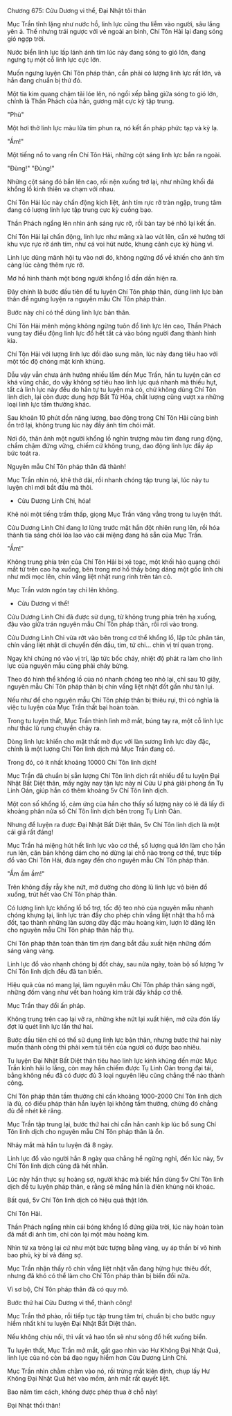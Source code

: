 




Chương 675: Cửu Dương vi thể, Đại Nhật tôi thân


Mục Trần tĩnh lặng như nước hồ, linh lực cũng thu liễm vào người, sâu lắng yên ả. Thế nhưng trái ngược với vẻ ngoài an bình, Chí Tôn Hải lại đang sóng gió ngợp trời.

Nước biển linh lực lấp lánh ánh tím lúc này đang sóng to gió lớn, đang ngưng tụ một cỗ linh lực cực lớn.

Muốn ngưng luyện Chí Tôn pháp thân, cần phải có lượng linh lực rất lớn, và hắn đang chuẩn bị thứ đó.

Một tia kim quang chậm tãi lóe lên, nó ngồi xếp bằng giữa sóng to gió lớn, chính là Thần Phách của hắn, gương mặt cực kỳ tập trung.

"Phù"

Một hơi thở linh lực màu lửa tím phun ra, nó kết ấn pháp phức tạp và kỳ lạ.

"Ầm!"

Một tiếng nổ to vang rền Chí Tôn Hải, những cột sáng linh lực bắn ra ngoài.

"Đùng!" "Đùng!"

Những cột sáng đó bắn lên cao, rồi nện xuống trở lại, như những khối đá khổng lồ kinh thiên va chạm với nhau.

Chí Tôn Hải lúc này chấn động kịch liệt, ánh tím rực rỡ tràn ngập, trung tâm đang có lượng linh lực tập trung cực kỳ cuồng bạo.

Thần Phách ngẩng lên nhìn ánh sáng rực rỡ, rồi bàn tay bé nhỏ lại kết ấn.

Chí Tôn Hải lại chấn động, linh lực như mãng xà lao vút lên, cắn xé hướng tới khu vực rực rỡ ánh tím, như cá voi hút nước, khung cảnh cực kỳ hùng vĩ.

Linh lực dũng mãnh hội tụ vào nơi đó, không ngừng đổ về khiến cho ánh tím càng lúc càng thêm rực rỡ.

Mơ hồ hình thành một bóng người khổng lồ dần dần hiện ra.

Đây chính là bước đầu tiên để tu luyện Chí Tôn pháp thân, dùng linh lực bản thân để ngưng luyện ra nguyên mẫu Chí Tôn pháp thân.

Bước này chỉ có thể dùng linh lực bản thân.

Chí Tôn Hải mênh mộng không ngừng tuôn đổ linh lực lên cao, Thần Phách vung tay điều động linh lực đổ hết tất cả vào bóng người đang thành hình kia.

Chí Tôn Hải với lượng linh lực dồi dào sung mãn, lúc này đang tiêu hao với một tốc độ chóng mặt kinh khủng.

Dẫu vậy vẫn chưa ảnh hưởng nhiều lắm đến Mục Trần, hắn tu luyện căn cơ khá vũng chắc, do vậy không sợ tiêu hao linh lực quá nhanh mà thiếu hụt, tất cả linh lực này đều do hắn tự tu luyện mà có, chứ không dùng Chí Tôn linh dịch, lại còn được dung hợp Bất Tử Hỏa, chất lượng cũng vượt xa những loại linh lực tầm thường khác.

Sau khoản 10 phút dồn năng lượng, bao động trong Chí Tôn Hải cũng bình ổn trở lại, không trung lúc này đầy ánh tím chói mắt.

Nơi đó, thân ảnh một người khổng lồ nghìn trượng màu tím đang rung động, chầm chậm đứng vững, chiếm cứ không trung, dao động linh lực đầy áp bức toát ra.

Nguyên mẫu Chí Tôn pháp thân đã thành!

Mục Trần nhìn nó, khẽ thở dài, rồi nhanh chóng tập trung lại, lúc này tu luyện chỉ mới bắt đầu mà thôi.

- Cửu Dương Linh Chi, hóa!

Khẽ nói một tiếng trầm thấp, giọng Mục Trần văng vẳng trong tu luyện thất.

Cửu Dương Linh Chi đang lơ lửng trước mặt hắn đột nhiên rung lên, rồi hóa thành tia sáng chói lóa lao vào cái miệng đang há sẵn của Mục Trần.

"Ầm!"

Không trung phía trên của Chí Tôn Hải bị xé toạc, một khối hào quang chói mắt từ trên cao hạ xuống, bên trong mơ hồ thấy bóng dáng một gốc linh chi như mới mọc lên, chín vầng liệt nhật rung rinh trên tán cỏ.

Mục Trần vươn ngón tay chỉ lên không.

- Cửu Dương vi thể!

Cửu Dương Linh Chi đã được sử dụng, từ không trung phía trên hạ xuống, đậu vào giữa trán nguyên mẫu Chí Tôn pháp thân, rồi rơi vào trong.

Cửu Dương Linh Chi vừa rớt vào bên trong cơ thể khổng lồ, lập tức phân tán, chín vầng liệt nhật di chuyển đến đầu, tim, tứ chi... chín vị trí quan trọng.

Ngay khi chúng nó vào vị trí, lập tức bốc cháy, nhiệt độ phát ra làm cho linh lực của nguyên mẫu cũng phải cháy bừng.

Theo đó hình thể khổng lồ của nó nhanh chóng teo nhỏ lại, chỉ sau 10 giây, nguyên mẫu Chí Tôn pháp thân bị chín vầng liệt nhật đốt gần như tàn lụi.

Nếu như để cho nguyên mẫu Chí Tôn pháp thân bị thiêu rụi, thì có nghĩa là việc tu luyện của Mục Trần thất bại hoàn toàn.

Trong tu luyện thất, Mục Trần thình lình mở mắt, búng tay ra, một cỗ linh lực như thác lũ rung chuyển chảy ra.

Dòng linh lực khiến cho mật thất mờ đục với làn sương linh lực dày đặc, chính là một lượng Chí Tôn linh dịch mà Mục Trần đang có.

Trong đó, có ít nhất khoảng 10000 Chí Tôn linh dịch!

Mục Trần đã chuẩn bị sẵn lượng Chí Tôn linh dịch rất nhiều để tu luyện Đại Nhật Bất Diệt thân, mấy ngày nay tận lực này nỉ Cửu U phá giải phong ấn Tụ Linh Oản, giúp hắn có thêm khoảng 5v Chí Tôn linh dịch.

Một con số khổng lồ, cảm ứng của hắn cho thấy số lượng này có lẽ đã lấy đi khoảng phân nửa số Chí Tôn linh dịch bên trong Tụ Linh Oản.

Nhưng để luyện ra được Đại Nhật Bất Diệt thân, 5v Chí Tôn linh dịch là một cái giá rất đáng!

Mục Trần há miệng hút hết linh lực vào cơ thể, số lượng quá lớn làm cho hắn run lên, căn bản không dám cho nó dừng lại chỗ nào trong cơ thể, trực tiếp đổ vào Chí Tôn Hải, đưa ngay đến cho nguyên mẫu Chí Tôn pháp thân.

"Ầm ầm ầm!"

Trên không đầy rẫy khe nứt, mở đường cho dòng lũ linh lực vô biên đổ xuống, trút hết vào Chí Tôn pháp thân.

Có lượng linh lực khổng lồ bổ trợ, tốc độ teo nhỏ của nguyên mẫu nhanh chóng khựng lại, linh lực tràn đầy cho phép chín vầng liệt nhật tha hồ mà đốt, tạo thành những làn sương dày đặc màu hoàng kim, lượn lờ dâng lên cho nguyên mẫu Chí Tôn pháp thân hấp thụ.

Chí Tôn pháp thân toàn thân tím rịm đang bắt đầu xuất hiện những đốm sáng vàng vàng.

Linh lực đổ vào nhanh chóng bị đốt cháy, sau nửa ngày, toàn bộ số lượng 1v Chí Tôn linh dịch đều đã tan biến.

Hiệu quả của nó mang lại, làm nguyên mẫu Chí Tôn pháp thân sáng ngời, những đốm vàng như vết ban hoàng kim trải đầy khắp cơ thể.

Mục Trần thay đổi ấn pháp.

Không trung trên cao lại vỡ ra, những khe nứt lại xuất hiện, mở cửa đón lấy đợt lũ quét linh lực lần thứ hai.

Bước đầu tiên chỉ có thể sử dụng linh lực bản thân, nhưng bước thứ hai này muốn thành công thì phải xem túi tiền của ngươi có được bao nhiêu.

Tu luyện Đại Nhật Bất Diệt thân tiêu hao linh lực kinh khủng đến mức Mục Trần kinh hãi lo lắng, còn may hắn chiếm được Tụ Linh Oản trong đại tái, bằng không nếu đã có được đủ 3 loại nguyên liệu cũng chẳng thể nào thành công.

Chí Tôn pháp thân tầm thường chỉ cần khoảng 1000-2000 Chí Tôn linh dịch là đủ, có điều pháp thân hắn luyện lại không tầm thường, chừng đó chẳng đủ để nhét kẽ răng.

Mục Trần tập trung lại, bước thứ hai chỉ cần hắn canh kịp lúc bổ sung Chí Tôn linh dịch cho nguyên mẫu Chí Tôn pháp thân là ổn.

Nháy mắt mà hắn tu luyện đã 8 ngày.

Linh lực đổ vào người hắn 8 ngày qua chẳng hề ngừng nghỉ, đến lúc này, 5v Chí Tôn linh dịch cũng đã hết nhẵn.

Lúc này hắn thực sự hoảng sợ, người khác mà biết hắn dùng 5v Chí Tôn linh dịch để tu luyện pháp thân, e rằng sẽ mắng hắn là điên khùng nói khoác.

Bất quá, 5v Chí Tôn linh dịch có hiệu quả thật lớn.

Chí Tôn Hải.

Thần Phách ngẩng nhìn cái bóng khổng lồ đứng giữa trời, lúc này hoàn toàn đã mất đi ánh tím, chỉ còn lại một màu hoàng kim.

Nhìn từ xa trông lại cứ như một bức tượng bằng vàng, uy áp thần bí vô hình bao phủ, kỳ bí và đáng sợ.

Mục Trần nhận thấy rõ chín vầng liệt nhật vẫn đang hừng hực thiêu đốt, nhưng đã khó có thể làm cho Chí Tôn pháp thân bị biến đổi nữa.

Vì sơ bộ, Chí Tôn pháp thân đã có quy mô.

Bước thứ hai Cửu Dương vi thể, thành công!

Mục Trần thở phào, rồi tiếp tục tập trung tâm trí, chuẩn bị cho bước nguy hiểm nhất khi tu luyện Đại Nhật Bất Diệt thân.

Nếu không chịu nổi, thì vất vả hao tổn sẽ như sông đổ hết xuống biển.

Tu luyện thất, Mục Trần mở mắt, gắt gao nhìn vào Hư Không Đại Nhật Quả, linh lực của nó còn bá đạo nguy hiểm hơn Cửu Dương Linh Chi.

Mục Trần nhìn chằm chằm vào nó, rồi trừng mắt kiên định, chụp lấy Hư Không Đại Nhật Quả hét vào mồm, ánh mắt rất quyết liệt.

Bao năm tìm cách, không được phép thua ở chỗ này!

Đại Nhật thối thân!





